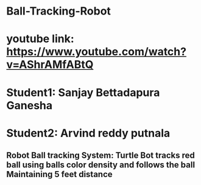 # Ball-Tracking-Robot
# youtube link: https://www.youtube.com/watch?v=AShrAMfABtQ 

# Student1: Sanjay Bettadapura Ganesha 

# Student2: Arvind reddy putnala 

## Robot Ball tracking System: Turtle Bot tracks red ball using balls color density and follows the ball Maintaining 5 feet distance
